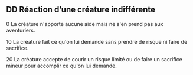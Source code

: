 ## DD Réaction d’une créature indifférente


0 La créature n'apporte aucune aide mais ne s'en
prend pas aux aventuriers.

10 La créature fait ce qu'on lui demande sans prendre
de risque ni faire de sacrifice.

20 La créature accepte de courir un risque limité ou de
faire un sacrifice mineur pour accomplir ce qu'on lui
demande.

